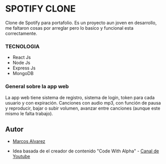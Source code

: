 # SPOTIFY CLONE

Clone de Spotify para portafolio. Es un proyecto aun joven en desarrollo, me faltaron cosas por arreglar pero lo basico y funcional esta correctamente. 

### TECNOLOGIA
- React Js
- Node Js
- Express Js
- MongoDB

### General sobre la app web

La app web tiene sistema de registro, sistema de login, token para cada usuario y con expiración. Canciones con audio mp3, con función de pausa y reproducir, bajar o subir volumen, avanzar entre canciones (aunque este mismo le falta trabajo). 

## Autor

- [Marcos Alvarez](https://github.com/Marcos-Alvarez2004)

- Idea basada de el creador de contenido "Code With Alpha" - [Canal de Youtube](https://www.youtube.com/@CodeWithAlpha2129)
